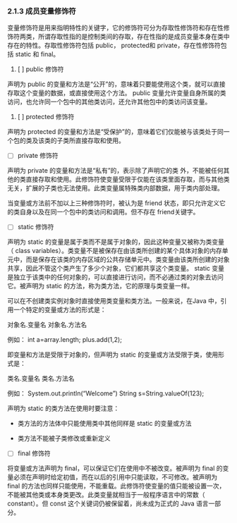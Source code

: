 ### 2.1.3 成员变量修饰符

变量修饰符是用来指明特性的关键字，它的修饰符可分为存取性修饰符和存在性修饰符两类，所谓存取性指的是控制类间的存取，存在性指的是成员变量本身在类中存在的特性。存取性修饰符包括 public， protected和 private，存在性修饰符包括 static 和 final。

1. [ ] public 修饰符

声明为 public 的变量和方法是“公开”的，意味着只要能使用这个类，就可以直接存取这个变量的数据，或直接使用这个方法。 public 变量允许变量自身所属的类访问，也允许同一个包中的其他类访问，还允许其他包中的类访问该变量。



1. [ ] protected 修饰符

声明为 protected 的变量和方法是“受保护”的，意味着它们仅能被与该类处于同一个包的类及该类的子类所直接存取和使用。



* [ ] private 修饰符

声明为 private 的变量和方法是“私有”的，表示除了声明它的类 外，不能被任何其他的类直接存取和使用。此修饰符使变量受限于仅能在该类里面存取，而与其他类无关，扩展的子类也无法使用。此类变量属特殊类内部数据，用于类内部处理。

当变量或方法前不加以上三种修饰符时，被认为是 friend 状态，即只允许定义它的类自身以及在同一个包中的类访问和调用。但不存在 friend关键字。



* [ ] static 修饰符

声明为 static 的变量是属于类而不是属于对象的，因此这种变量又被称为类变量（ class variables）。类变量不是被保存在由该类所创建的某个具体对象的内存单元中，而是保存在该类的内存区域的公共存储单元中。类变量由该类所创建的对象共享，因此不管这个类产生了多少个对象，它们都共享这个类变量。 static 变量是独立于该类中的任何对象的，可以直接进行访问，而不必通过类的对象去访问它。被声明为 static 的方法，称为类方法，它的原理与类变量一样。

可以在不创建类实例对象时直接使用类变量和类方法。一般来说，在Java 中，引用一个特定的变量或方法的形式是：

对象名.变量名 对象名.方法名

例如： int a=array.length; plus.add\(1,2\);

即变量和方法是受限于对象的，但声明为 static 的变量或方法受限于类，使用形式是：

类名.变量名 类名.方法名

例如： System.out.println\(“Welcome”\) String s=String.valueOf\(123\);

声明为 static 的类方法在使用时要注意：

* 类方法的方法体中只能使用类中其他同样是 static 的变量或方法

* 类方法不能被子类修改或重新定义



* [ ] final 修饰符

将变量或方法声明为 final，可以保证它们在使用中不被改变。被声明为 final 的变量必须在声明时给定初值，而在以后的引用中只能读取，不可修改。被声明为 final 的方法也同样只能使用，不能重载。此修饰符使变量的值只能被设置一次，不能被其他类或本身类更改。此类变量就相当于一般程序语言中的常数（ constant）。但 const 这个关键词仍被保留着，尚未成为正式的 Java 语言一部分。



